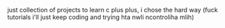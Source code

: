 just collection of projects to learn c plus plus, i chose the hard way (fuck tutorials i'll just keep coding and trying hta nwli ncontroliha mlih)
